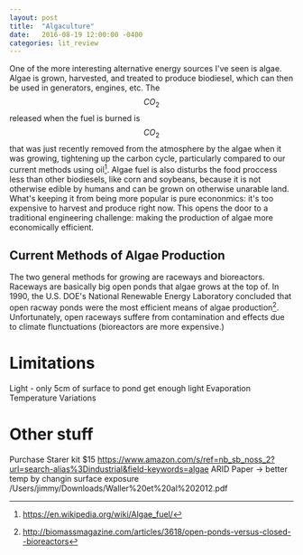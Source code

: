 ```yaml
---
layout: post
title:  "Algaculture"
date:   2016-08-19 12:00:00 -0400
categories: lit_review
---
```


One of the more interesting alternative energy sources I've seen is algae.
Algae is grown, harvested, and treated to produce biodiesel, which can then
be used in generators, engines, etc. The $$CO_2$$ released when the fuel is
burned is $$CO_2$$ that was just recently removed from the atmosphere by the
algae when it was growing, tightening up the carbon cycle, particularly
compared to our current methods using oil[^Wikipedia]. Algae fuel is
also disturbs the food proccess less than other biodiesels, like corn and
soybeans, because it is not otherwise edible by humans and can be grown on
otherwise unarable land. What's keeping it from being more popular is pure
econonmics: it's too expensive to harvest and produce right now. This opens
the door to a traditional engineering challenge: making the production of
algae more economically efficient.

## Current Methods of Algae Production ##

The two general methods for growing are raceways and bioreactors. Raceways
are basically big open ponds that algae grows at the top of. In 1990,
the U.S. DOE's National Renewable Energy Laboratory concluded that open
racway ponds were the most efficient means of algae production[^biomassmag].
Unfortunately, open raceways suffere from contamination and effects due
to climate flunctuations (bioreactors are more expensive.)

# Limitations #
Light - only 5cm of surface to pond get enough light
Evaporation
Temperature Variations

# Other stuff #
Purchase Starer kit $15 https://www.amazon.com/s/ref=nb_sb_noss_2?url=search-alias%3Dindustrial&field-keywords=algae
ARID Paper -> better temp by changin surface exposure /Users/jimmy/Downloads/Waller%20et%20al%202012.pdf

[^Wikipedia]: https://en.wikipedia.org/wiki/Algae_fuel/
[^biomassmag]: http://biomassmagazine.com/articles/3618/open-ponds-versus-closed--bioreactors

